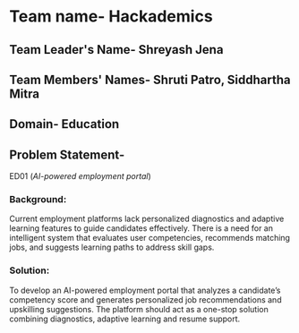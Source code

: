 # Team name- Hackademics<br>
## **Team Leader's Name-** Shreyash Jena<br>
## **Team Members' Names**- Shruti Patro, Siddhartha Mitra<br>
## **Domain-** Education<br>
## **Problem Statement-** 
ED01 (_AI-powered employment portal_)<br>
### Background:
Current employment platforms lack personalized diagnostics and adaptive learning
features to guide candidates effectively. There is a need for an intelligent system
that evaluates user competencies, recommends matching jobs, and suggests
learning paths to address skill gaps.<br>
### Solution: 
To develop an AI-powered employment portal that analyzes a candidate’s
competency score and generates personalized job recommendations and
upskilling suggestions. The platform should act as a one-stop solution combining
diagnostics, adaptive learning and resume support.
